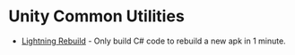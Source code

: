 # Unity Common Utilities

* [Lightning Rebuild](https://github.com/bluesky139/UnityCommonUtilities/blob/master/docs/LightningRebuild.md) - Only build C# code to rebuild a new apk in 1 minute.